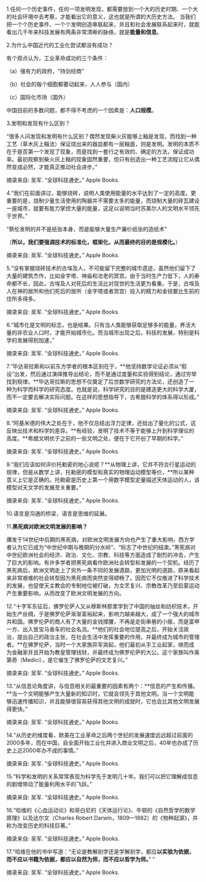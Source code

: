1.任何一个历史事件，任何一项发明发现，都需要放到一个大的历史时期、一个大的社会环境中去考察，才能看出它的意义，这也就是所谓的大历史方法。
当我们把一个个历史事件、一个个发明创造串联起来，并且和社会发展联系起来时，就能看出几千年来科技发展有两条非常清晰的脉络，就是**能量和信息**。

2.为什么中国近代的工业化尝试都没有成功？

有个观点认为，工业革命成功的三个条件：

（a）强有力的政府，“持剑经商”

（b）社会的每个细胞都要动起来，人人参与（国内）

（c）国际化市场（国外）

中国目前的多数问题，都不得不考虑的一个因素是：**人口规模**。

3.发明和发现有什么区别？

“很多人问发现和发明有什么区别？偶然发现柴火灰能够上釉是发现，而找到一种工艺（草木灰上釉法）保证烧出来的器皿都有一层釉面，则是发明。发明的本质不在于是否第一个发现了现象，而是找到一套行之有效的、确定的方法，保证成功率。最初观察到柴火灰上釉的现象固然重要，但只有创造出一种工艺流程让它从偶然变成必然，才能真正推动社会进步。”

摘录来自: 吴军. “全球科技通史。” Apple Books. 

4.“我们在前面讲过，能够烧砖，说明人类使用能量的水平达到了一定的高度。更重要的是，烧制少量生活使用的陶器并不需要太多的能量，而烧制大量的砖瓦建设一座城市，就要有能力掌控大量的能量，这足以说明当时苏美尔人的文明水平领先于世界。”

“蔡伦发明的并不是纸张本身，而是能够大量生产廉价纸张的造纸术”

（**所以，我们要强调技术的标准化，框架化，从而最终的目的是规模化。**）

摘录来自: 吴军. “全球科技通史。” Apple Books. 

5.“没有掌握烧砖技术的古埃及人，不可能留下完整的城市遗迹，虽然他们留下了大量的建筑杰作，比如金字塔、神庙和法老的冥宫。由于当时生产力低下，人的寿命都不长，因此，古埃及人对死后的生活比对现世的生活更为看重。于是，古埃及人在神的居所和他们死后的居所（金字塔或者冥宫）投入的精力和金钱要比生前的住所多得多。

摘录来自: 吴军. “全球科技通史。” Apple Books. 

6.“城市化是文明的标志，也是结果。只有当人类能够获取足够多的能量，养活大量的非农业人口时，才能开始城市化。而当城市出现之后，科技的发展，特别是科学的发展得到加速，”

摘录来自: 吴军. “全球科技通史。” Apple Books. 

7.“毕达哥拉斯和以前东方学者的根本区别在于，**他坚持数学论证必须从“假设”出发，然后通过演绎推导出结论，而不是通过度量和实验得到结论，通过穷举找到规律。**毕达哥拉斯的思想不仅奠定了后世数学研究的方法论，还创造了一种为科学而科学的研究态度。也就是说，科学研究的目的是建造更大的科学大厦，而不一定要去解决实际问题。在这样的思想指导下，古希腊科学的体系得以形成。”

摘录来自: 吴军. “全球科技通史。” Apple Books. 

8.“阿基米德的伟大之处在于，他不仅总结出浮力定律，还给出了量化的公式，这反映出技术和科学的差异。**有经验，发明了技术不等于能够上升到科学理论的高度。**希腊文明优于之前的一些文明之处，便在于它开创了早期的科学。”

摘录来自: 吴军. “全球科技通史。” Apple Books. 

9.“我们应该如何评价托勒密的地心说呢？**从物理上讲，它并不符合行星运动的规律，但是从数学上讲，托勒密的模型和真实的物理运动模型等价，**所以某种意义上它是正确的。托勒密是历史上第一个用数字模型定量描述天体运动的人，该模型对天文学的发展至关重要。”

摘录来自: 吴军. “全球科技通史。” Apple Books. 

10.语言是沟通的桥梁，语言是思维的延展。

11.**黑死病对欧洲文明发展的影响？**

爆发于14世纪中后期的黑死病，对欧洲文明发展方向也产生了重大影响，西方学者认为它已成为“中世纪中期与晚期的分水岭”、“标志了中世纪的结束。”黑死病对中世纪欧洲社会的经济、政治、文化、宗教、科技等方面造成了剧烈的冲击，产生了巨大的影响。有许多学者把黑死病看作欧洲社会转型和发展的一个契机。经历了黑死病后，欧洲文明走上了另外一条不同的发展道路，更加光明的道路，原来看起来非常艰难的社会转型因为黑死病而突然变得顺畅了。因而它不仅推进了科学技术的发展，也促使天主教会的专制地位被打破，为文艺复兴、宗教改革乃至启蒙运动产生重要影响，从而改变了欧洲文明发展的方向。

12.“十字军东征后，佛罗伦萨人又从穆斯林那里学到了中国的抽丝和纺织技术，开始生产丝绸，于是佛罗伦萨渐渐富裕起来，影响力越来越大，成了一个强大的城市共和国。佛罗伦萨的商人有了大量的金钱撑腰，不再是走街串巷的小贩，而是富甲一方、出入皆宝马香车的社会名流。**他们的社会地位提高之后，开始关注政治，提出自己的政治主张，在社会生活中发挥重要的作用，并最终成为城市的管理者。**在佛罗伦萨，当时一个大家族异军突起，他们最初从手工业起家，继而成为金融家并且开始为教皇管理钱财，并最终成为佛罗伦萨的大公。这个家族叫作美第奇（Medici），是它催生了佛罗伦萨的文艺复兴。”

摘录来自: 吴军. “全球科技通史。” Apple Books. 

13.“从信息论角度讲，与信息相关的最重要的因素有两个：**信息的产生和传播。**当一个文明能够产生大量新的知识时，它就会领先于其他文明。当一个文明能够迅速传播知识，并且能够很容易获得其他文明的成就时，它也会比其他文明发展得更快。”

摘录来自: 吴军. “全球科技通史。” Apple Books. 

14.“从历史的维度看，欧美在工业革命之后两个世纪的发展速度远远超过前面的2000多年，而在中国，自全面开始工业化并进入商业文明之后，40年也办成了历史上近2000年办不成的事情。”

摘录来自: 吴军. “全球科技通史。” Apple Books. 

15.“科学和发明的关系常常表现为科学先于发明几十年。我们可以把它理解成信息的剧增带动了能量利用水平的飞跃。”

摘录来自: 吴军. “全球科技通史。” Apple Books. 

16.“哈维的《心血运动论》和哥白尼的《天体运行论》、牛顿的《自然哲学的数学原理》以及达尔文（Charles Robert Darwin，1809—1882）的《物种起源》，并称为改变历史的科技巨著。”

摘录来自: 吴军. “全球科技通史。” Apple Books. 

17.“哈维在他的书中写道：“无论是教解剖学还是学解剖学，都应**以实验为依据，而不应以书籍为依据，都应以自然为师，而不应以哲学为师。**”
”

摘录来自: 吴军. “全球科技通史。” Apple Books. 








